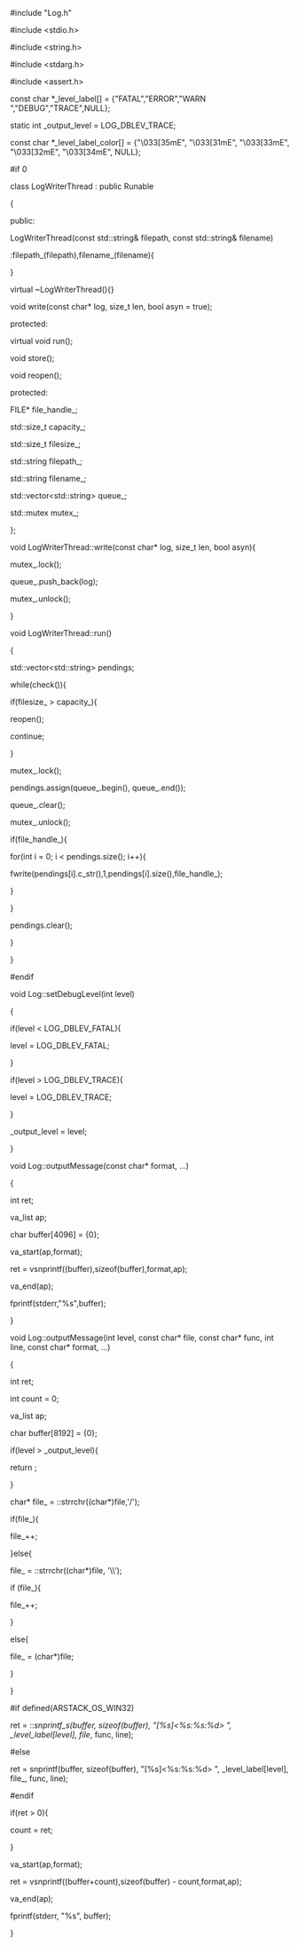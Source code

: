 \#include "Log.h"

\#include \<stdio.h\>

\#include \<string.h\>

\#include \<stdarg.h\>

\#include \<assert.h\>

const char \*_level_label[] = {"FATAL","ERROR","WARN ","DEBUG","TRACE",NULL};

static int \_output_level = LOG_DBLEV_TRACE;

const char \*_level_label_color[] = {"\\033[35mE", "\\033[31mE", "\\033[33mE", "\\033[32mE", "\\033[34mE", NULL};

\#if 0

class LogWriterThread : public Runable

{

public:

LogWriterThread(const std::string& filepath, const std::string& filename)

:filepath_(filepath),filename_(filename){

}

virtual \~LogWriterThread(){}

void write(const char\* log, size_t len, bool asyn = true);

protected:

virtual void run();

void store();

void reopen();

protected:

FILE\* file_handle_;

std::size_t capacity_;

std::size_t filesize_;

std::string filepath_;

std::string filename_;

std::vector\<std::string\> queue_;

std::mutex mutex_;

};

void LogWriterThread::write(const char\* log, size_t len, bool asyn){

mutex_.lock();

queue_.push_back(log);

mutex_.unlock();

}

void LogWriterThread::run()

{

std::vector\<std::string\> pendings;

while(check()){

if(filesize\_ \> capacity_){

reopen();

continue;

}

mutex_.lock();

pendings.assign(queue_.begin(), queue_.end());

queue_.clear();

mutex_.unlock();

if(file_handle_){

for(int i = 0; i \< pendings.size(); i++){

fwrite(pendings[i].c_str(),1,pendings[i].size(),file_handle_);

}

}

pendings.clear();

}

}

\#endif

void Log::setDebugLevel(int level)

{

if(level \< LOG_DBLEV_FATAL){

level = LOG_DBLEV_FATAL;

}

if(level \> LOG_DBLEV_TRACE){

level = LOG_DBLEV_TRACE;

}

\_output_level = level;

}

void Log::outputMessage(const char\* format, ...)

{

int ret;

va_list ap;

char buffer[4096] = {0};

va_start(ap,format);

ret = vsnprintf((buffer),sizeof(buffer),format,ap);

va_end(ap);

fprintf(stderr,"%s",buffer);

}

void Log::outputMessage(int level, const char\* file, const char\* func, int line, const char\* format, ...)

{

int ret;

int count = 0;

va_list ap;

char buffer[8192] = {0};

if(level \> \_output_level){

return ;

}

char\* file\_ = ::strrchr((char\*)file,'/');

if(file_){

file_++;

}else{

file\_ = ::strrchr((char\*)file, '\\\\');

if (file_){

file_++;

}

else{

file\_ = (char\*)file;

}

}

\#if defined(ARSTACK_OS_WIN32)

ret = ::_snprintf_s(buffer, sizeof(buffer), "[%s]\<%s:%s:%d\> ", \_level_label[level], file_, func, line);

\#else

ret = snprintf(buffer, sizeof(buffer), "[%s]\<%s:%s:%d\> ", \_level_label[level], file_, func, line);

\#endif

if(ret \> 0){

count = ret;

}

va_start(ap,format);

ret = vsnprintf((buffer+count),sizeof(buffer) - count,format,ap);

va_end(ap);

fprintf(stderr, "%s", buffer);

}
